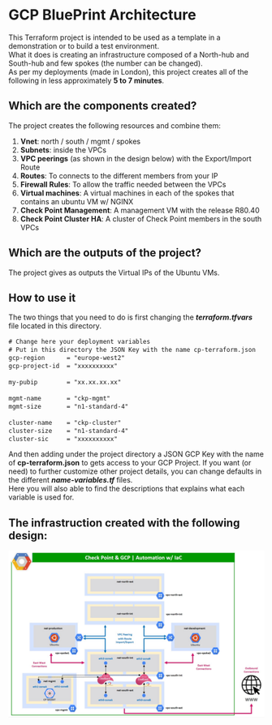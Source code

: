 # GCP BluePrint Architecture
This Terraform project is intended to be used as a template in a demonstration or to build a test environment.  
What it does is creating an infrastructure composed of a North-hub and South-hub and few spokes (the number can be changed).    
As per my deployments (made in London), this project creates all of the following in less approximately __5 to 7 minutes__.   


## Which are the components created?
The project creates the following resources and combine them:
1. **Vnet**: north / south / mgmt / spokes
2. **Subnets**: inside the VPCs
4. **VPC peerings** (as shown in the design below) with the Export/Import Route
5. **Routes**: To connects to the different members from your IP
6. **Firewall Rules**: To allow the traffic needed between the VPCs
7. **Virtual machines**: A virtual machines in each of the spokes that contains an ubuntu VM w/ NGINX
8. **Check Point Management**: A management VM with the release R80.40
9. **Check Point Cluster HA**: A cluster of Check Point members in the south VPCs

## Which are the outputs of the project?
The project gives as outputs the Virtual IPs of the Ubuntu VMs.

## How to use it
The two things that you need to do is first changing the __*terraform.tfvars*__ file located in this directory.
```hcl
# Change here your deployment variables
# Put in this directory the JSON Key with the name cp-terraform.json
gcp-region      = "europe-west2"
gcp-project-id  = "xxxxxxxxxx"

my-pubip        = "xx.xx.xx.xx"

mgmt-name       = "ckp-mgmt"
mgmt-size       = "n1-standard-4"

cluster-name    = "ckp-cluster"
cluster-size    = "n1-standard-4"
cluster-sic     = "xxxxxxxxxx"
```
And then adding under the project directory a JSON GCP Key with the name of __cp-terraform.json__ to gets access to your GCP Project.
If you want (or need) to further customize other project details, you can change defaults in the different __*name-variables.tf*__ files.   
Here you will also able to find the descriptions that explains what each variable is used for.

## The infrastruction created with the following design:
![Architectural Design](/images/gcp-base-env.jpg)